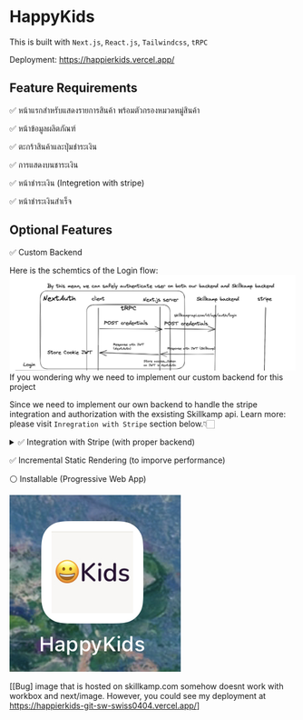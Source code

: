 # HappyKids

This is built with `Next.js`, `React.js`, `Tailwindcss`, `tRPC`

Deployment: https://happierkids.vercel.app/

## Feature Requirements

✅ หน้าแรกสําหรับแสดงรายการสินค้า พร้อมตัวกรองหมวดหมู่สินค้า

✅ หน้าข้อมูลผลิตภัณฑ์

✅ ตะกร้าสินค้าและปุ่มชำระเงิน

✅ การแสดงบนชาระเงิน

✅ หน้าชำระเงิน (Integretion with stripe)

✅ หน้าชำระเงินสําเร็จ

## Optional Features

✅ Custom Backend

Here is the schemtics of the Login flow:
![image](https://raw.githubusercontent.com/swissnp/happykids/a6cec56e09e48b790da4f134c4c1afadffae3a92/LoginSchema.png)
If you wondering why we need to implement our custom backend for this project

Since we need to implement our own backend to handle the stripe integration and authorization with the exsisting Skillkamp api.
Learn more: please visit `Inregration with Stripe` section below.👇🏻
<details>
  <summary>✅ Integration with Stripe (with proper backend)</summary>
  <details>
  <summary>you can use the following test card numbers:</summary>
    
4242 4242 4242 4242 (success)

4000 0000 0000 0002 (card decline)

Use a valid future date, such as 12/34, any three-digit CVC.
</details>
We use a custom backend to handle the stripe integration and authorization with the exsisting Skillkamp api.

Here is the schemtics of the flow:
![image](https://raw.githubusercontent.com/swissnp/happykids/a6cec56e09e48b790da4f134c4c1afadffae3a92/Login%3ACheckoutSchema.png)


</details>

✅ Incremental Static Rendering (to imporve performance)

⚪️ Installable (Progressive Web App)

![image](https://raw.githubusercontent.com/swissnp/happykids/main/IMG_7575.jpg) 

[[Bug] image that is hosted on skillkamp.com somehow doesnt work with workbox and next/image. However, you could see my deployment at https://happierkids-git-sw-swiss0404.vercel.app/]
